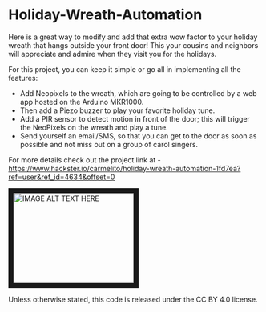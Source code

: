 # Holiday-Wreath-Automation
Here is a great way to modify and add that extra wow factor to your holiday wreath that hangs outside your front door! This your cousins and neighbors will appreciate and admire when they visit you for the holidays.

For this project, you can keep it simple or go all in implementing all the features:

- Add Neopixels to the wreath, which are going to be controlled by a web app hosted on the Arduino MKR1000.
- Then add a Piezo buzzer to play your favorite holiday tune.
- Add a PIR sensor to detect motion in front of the door; this will trigger the NeoPixels on the wreath and play a tune.
- Send yourself an email/SMS, so that you can get to the door as soon as possible and not miss out on a group of carol singers.

For more details check out the project link at - https://www.hackster.io/carmelito/holiday-wreath-automation-1fd7ea?ref=user&ref_id=4634&offset=0

<a href="http://www.youtube.com/watch?feature=player_embedded&v=bbEczv9FpwI
" target="_blank"><img src="http://img.youtube.com/vi/bbEczv9FpwI/0.jpg" 
alt="IMAGE ALT TEXT HERE" width="240" height="180" border="10" /></a>

Unless otherwise stated, this code is released under the CC BY 4.0 license.
